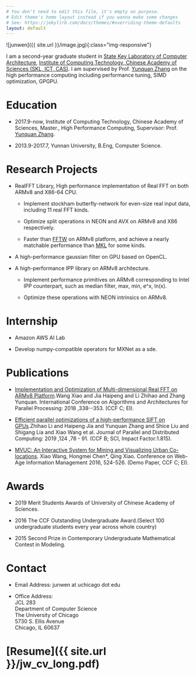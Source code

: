 ```yaml
---
# You don't need to edit this file, it's empty on purpose.
# Edit theme's home layout instead if you wanna make some changes
# See: https://jekyllrb.com/docs/themes/#overriding-theme-defaults
layout: default 
---
```


![junwen]({{ site.url }}/image.jpg){:class="img-responsive"}


I am a second-year graduate student in [State Key Laboratory of Computer Architecture](http://www.carch.ac.cn/), [Institute of Computing Technology, Chinese Academy of Sciences (SKL, ICT, CAS)](http://www.ict.cas.cn/). I am supervised by Prof. [Yunquan Zhang](http://sourcedb.ict.cas.cn/cn/jssrck/201308/t20130822_3917018.html) on the high performance computing including performance tuning, SIMD optimization, GPGPU.

# Education
- 2017.9-now, Institute of Computing Technology, Chinese Academy of Sciences, Master., High Performance Computing, Supervisor: Prof. [Yunquan Zhang](http://sourcedb.ict.cas.cn/cn/jssrck/201308/t20130822_3917018.html).

- 2013.9-2017.7, Yunnan University, B.Eng, Computer Science. 

# Research Projects

- RealFFT Library, High performance implementation of Real FFT on both ARMv8 and X86-64 CPU.

   - Implement stockham butterfly-network for even-size real input data, including 11 real FFT kinds.
   
   - Optimize split operations in NEON and AVX on ARMv8 and X86 respectively.

   - Faster than [FFTW](http://www.fftw.org/) on ARMv8 platform, and achieve a nearly matchable performance than [MKL](https://software.intel.com/en-us/mkl/features/fft) for some kinds.

- A high-performance gaussian filter on GPU based on OpenCL.

- A high-performance IPP library on ARMv8 architecture.

   - Implement performance primitives on ARMv8 corresponding to Intel IPP counterpart, such as median filter, max, min, e^x, ln(x).

   - Optimize these operations with NEON intrinsics on ARMv8.

# Internship

- Amazon AWS AI Lab

- Develop numpy-compatible operators for MXNet as a sde.

# Publications

- [Implementation and Optimization of Multi-dimensional Real FFT on ARMv8 Platform](http://www.escience.cn/system/download/103329).Wang Xiao and Jia Haipeng and Li Zhihao and Zhang Yunquan. International Conference on Algorithms and Architectures for Parallel Processing: 2018 ,338--353. (CCF C; EI).

- [Efficient parallel optimizations of a high-performance SIFT on GPUs](http://www.escience.cn/system/download/102821).Zhihao Li and Haipeng Jia and Yunquan Zhang and Shice Liu and Shigang Lia and Xiao Wang et al. Journal of Parallel and Distributed Computing: 2019 ,124 ,78 - 91. (CCF B; SCI, Impact Factor:1.815).

- [MVUC: An Interactive System for Mining and Visualizing Urban Co-locations](https://link.springer.com/content/pdf/bbm%3A978-3-319-39958-4%2F1.pdf). Xiao Wang, Hongmei Chen*, Qing Xiao. Conference on Web-Age Information Management 2016, 524-526. (Demo Paper, CCF C; EI).

# Awards

- 2019 Merit Students Awards of University of Chinese Academy of Sciences.

- 2016 The CCF Outstanding Undergraduate Award.(Select 100 undergraduate students every year across whole country)

- 2015 Second Prize in Contemporary Undergraduate Mathematical Contest in Modeling. 

# Contact

- Email Address: junwen at uchicago dot edu

- Office Address: <br/>
   JCL 283 <br/>
   Department of Computer Science <br/>
   The University of Chicago <br/>
   5730 S. Ellis Avenue <br/>
   Chicago, IL 60637 <br/>

# [Resume]({{ site.url }}/jw_cv_long.pdf)


